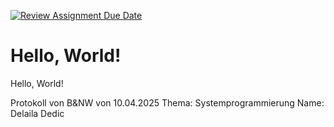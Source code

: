 [![Review Assignment Due Date](https://classroom.github.com/assets/deadline-readme-button-22041afd0340ce965d47ae6ef1cefeee28c7c493a6346c4f15d667ab976d596c.svg)](https://classroom.github.com/a/H1vNwaly)
# Hello, World!

Hello, World!



Protokoll von B&NW von 10.04.2025
Thema: Systemprogrammierung
Name: Delaila Dedic



















